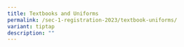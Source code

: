 ```yaml
---
title: Textbooks and Uniforms
permalink: /sec-1-registration-2023/textbook-uniforms/
variant: tiptap
description: ""
---
```

